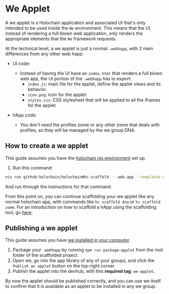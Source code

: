 # We Applet

A *we* applet is a Holochain application and associated UI that's only intended to be used inside the `We` environment. This means that the UI, instead of rendering a full blown web application, only renders the appropriate elements that the `We` framework requests.

At the technical level, a we applet is just a normal `.webhapp`, with 2 main differences from any other web happ:

- UI code:
  - Instead of having the UI have an `index.html` that renders a full blown web app, the UI portion of the `.webhapp` has to export:
    - `index.js`: main file for the applet, define the applet views and its behavior.
    - `icon.png`: icon for the applet.
    - `styles.css`: CSS stylesheet that will be applied to all the iframes for the applet.

- hApp code:
  - You don't need the profiles zome or any other zome that deals with profiles, as they will be managed by the we group DNA.

##  How to create a we applet

This guide assumes you have the [holochain nix environment](https://developer.holochain.org/quick-start/) set up.

1. Run this command: 

```bash
nix run github:holochain/holochain#hc-scaffold -- web-app --templates-url https://github.com/lightningrodlabs/we-applet
```

And run through the instructions for that command.

From this point on, you can continue scaffolding your we applet like any normal holochain app, with commands like `hc scaffold dna` or `hc scaffold zome`. For an introduction on how to scaffold a hApp using the scaffolding tool, go [here](https://developer.holochain.org/get-building/).

## Publishing a we applet

This guide assumes you have [we installed in your computer]().

1. Package your `.webhapp` by running `npm run package:applet` from the root folder of the scaffolded project.
2. Open we, go into the app library of any of your groups, and click the `Publish an applet` button on the top-right corner.
3. Publish the applet into the devhub, with this **required tag**: `we-applet`.

By now the applet should be published correctly, and you can use we itself to confirm that it is available as an applet to be installed in any we group.
